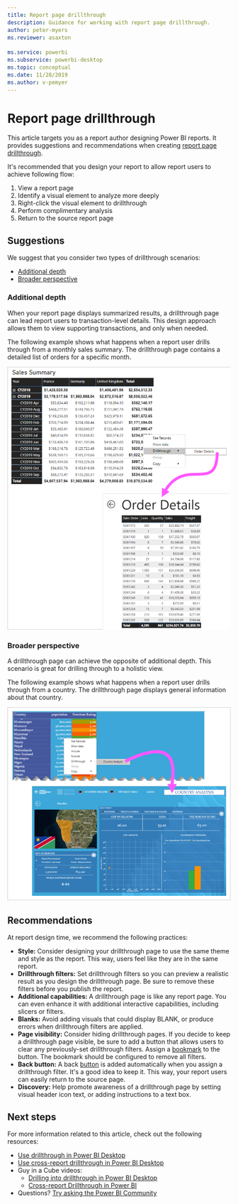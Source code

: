 ```yaml
---
title: Report page drillthrough
description: Guidance for working with report page drillthrough.
author: peter-myers
ms.reviewer: asaxton

ms.service: powerbi
ms.subservice: powerbi-desktop
ms.topic: conceptual
ms.date: 11/28/2019
ms.author: v-pemyer
---
```


# Report page drillthrough

This article targets you as a report author designing Power BI reports. It provides suggestions and recommendations when creating [report page drillthrough](../desktop-drillthrough.md).

It's recommended that you design your report to allow report users to achieve following flow:

1. View a report page
2. Identify a visual element to analyze more deeply
3. Right-click the visual element to drillthrough
4. Perform complimentary analysis
5. Return to the source report page

## Suggestions

We suggest that you consider two types of drillthrough scenarios:

- [Additional depth](#additional-depth)
- [Broader perspective](#broader-perspective)

### Additional depth

When your report page displays summarized results, a drillthrough page can lead report users to transaction-level details. This design approach allows them to view supporting transactions, and only when needed.

The following example shows what happens when a report user drills through from a monthly sales summary. The drillthrough page contains a detailed list of orders for a specific month.

![A matrix visual titled "Sales Summary" groups sales by year and month on the rows, and country on the columns. A context menu shows that a drillthough to a page named "Order Details" has happened. A drillthrough page is also displayed. It's titled "Order Details", and it contains a table. The table presents a list of sales orders measure values.](media/report-drillthrough/suggestion-drillthrough-add-depth.png)

### Broader perspective

A drillthrough page can achieve the opposite of additional depth. This scenario is great for drilling through to a holistic view.

The following example shows what happens when a report user drills through from a country. The drillthrough page displays general information about that country.

![A table visual has three columns: Country, Population, and Freedom Rating. A context menu is open for the country Namibia. The context menu shows that a drillthrough to a page named "Country Analysis" has happened. A drillthrough page is also displayed. It's titled "Country Analysis", and it's filtered by the country Namibia. The page contains a filled map and image of the country's flag. It also displays lots of statistics, like GDP, SEDA, tax burden score, etc.](media/report-drillthrough/suggestion-drillthrough-broader-perspective.png)

## Recommendations

At report design time, we recommend the following practices:

- **Style:** Consider designing your drillthrough page to use the same theme and style as the report. This way, users feel like they are in the same report.
- **Drillthrough filters:** Set drillthrough filters so you can preview a realistic result as you design the drillthrough page. Be sure to remove these filters before you publish the report.
- **Additional capabilities:** A drillthrough page is like any report page. You can even enhance it with additional interactive capabilities, including slicers or filters.
- **Blanks:** Avoid adding visuals that could display BLANK, or produce errors when drillthrough filters are applied.
- **Page visibility:** Consider hiding drillthrough pages. If you decide to keep a drillthrough page visible, be sure to add a button that allows users to clear any previously-set drillthrough filters. Assign a [bookmark](../desktop-bookmarks.md) to the button. The bookmark should be configured to remove all filters.
- **Back button:** A back [button](../desktop-buttons.md) is added automatically when you assign a drillthrough filter. It's a good idea to keep it. This way, your report users can easily return to the source page.
- **Discovery:** Help promote awareness of a drillthrough page by setting visual header icon text, or adding instructions to a text box.

## Next steps

For more information related to this article, check out the following resources:

- [Use drillthrough in Power BI Desktop](../desktop-drillthrough.md)
- [Use cross-report drillthrough in Power BI Desktop](../desktop-cross-report-drill-through.md)
- Guy in a Cube videos:
  - [Drilling into drillthrough in Power BI Desktop](https://www.youtube.com/watch?v=2x9lLHDbtDk)
  - [Cross-report Drillthrough in Power BI](https://www.youtube.com/watch?v=OcZr_70OGPo)
- Questions? [Try asking the Power BI Community](https://community.powerbi.com/)

